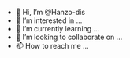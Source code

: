 - 👋 Hi, I’m @Hanzo-dis
- 👀 I’m interested in ...
- 🌱 I’m currently learning ...
- 💞️ I’m looking to collaborate on ...
- 📫 How to reach me ...

<!---
Hanzo-dis/Hanzo-dis is a ✨ special ✨ repository because its `README.md` (this file) appears on your GitHub profile.
You can click the Preview link to take a look at your changes.
--->

